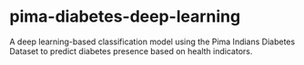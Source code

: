 # pima-diabetes-deep-learning
A deep learning-based classification model using the Pima Indians Diabetes Dataset to predict diabetes presence based on health indicators.
